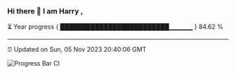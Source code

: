 ### Hi there 👋 I am Harry , 

⏳ Year progress { █████████████████████████▁▁▁▁▁ } 84.62 %

---

⏰ Updated on Sun, 05 Nov 2023 20:40:06 GMT

![Progress Bar CI](https://github.com/duykhang68/duykhang68/workflows/Progress%20Bar%20CI/badge.svg)

